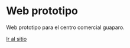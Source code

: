 # Web prototipo

Web prototipo para el centro comercial guaparo.

[Ir al sitio](https://alfoncito.github.io/web-guaparo/)
